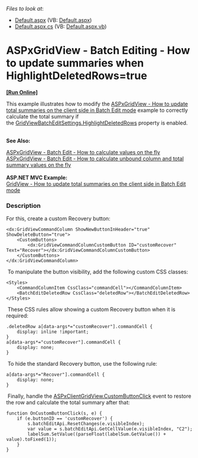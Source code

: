<!-- default file list -->
*Files to look at*:

* [Default.aspx](./CS/Default.aspx) (VB: [Default.aspx](./VB/Default.aspx))
* [Default.aspx.cs](./CS/Default.aspx.cs) (VB: [Default.aspx.vb](./VB/Default.aspx.vb))
<!-- default file list end -->
# ASPxGridView - Batch Editing - How to update summaries when HighlightDeletedRows=true
<!-- run online -->
**[[Run Online]](https://codecentral.devexpress.com/t517531/)**
<!-- run online end -->


<p>This example illustrates how to modify the <a href="https://www.devexpress.com/Support/Center/p/T114923">ASPxGridView - How to update total summaries on the client side in Batch Edit mode</a> example to correctly calculate the total summary if the <a href="https://documentation.devexpress.com/#AspNet/DevExpressWebGridViewBatchEditSettings_HighlightDeletedRowstopic">GridViewBatchEditSettings.HighlightDeletedRows</a> property is enabled. <br><br></p>
<p><strong>See Also:</strong></p>
<p><a href="https://www.devexpress.com/Support/Center/p/T114539">ASPxGridView - Batch Edit - How to calculate values on the fly</a> <br><a href="https://www.devexpress.com/Support/Center/p/T116925">ASPxGridView - Batch Edit - How to calculate unbound column and total summary values on the fly</a> <br><br><strong>ASP.NET MVC Example:</strong><br><a href="https://www.devexpress.com/Support/Center/p/T137186">GridView - How to update total summaries on the client side in Batch Edit mode</a></p>


<h3>Description</h3>

<p>For this,&nbsp;create a custom Recovery button:</p>
<code lang="aspx">&lt;dx:GridViewCommandColumn ShowNewButtonInHeader="true" ShowDeleteButton="true"&gt;
    &lt;CustomButtons&gt;
        &lt;dx:GridViewCommandColumnCustomButton ID="customRecover" Text="Recover"&gt;&lt;/dx:GridViewCommandColumnCustomButton&gt;
    &lt;/CustomButtons&gt;
&lt;/dx:GridViewCommandColumn&gt;
</code>
<p>&nbsp;To manipulate the button visibility, add the following custom CSS classes:</p>
<code lang="aspx">&lt;Styles&gt;
    &lt;CommandColumnItem CssClass="commandCell"&gt;&lt;/CommandColumnItem&gt;
    &lt;BatchEditDeletedRow CssClass="deletedRow"&gt;&lt;/BatchEditDeletedRow&gt;
&lt;/Styles&gt;
</code>
<p>&nbsp;These CSS rules allow showing a custom Recovery button when it is required:</p>
<code lang="css">.deletedRow a[data-args*="customRecover"].commandCell {
    display: inline !important;
}
a[data-args*="customRecover"].commandCell {
    display: none;
}
</code>
<p>&nbsp;To hide the standard Recovery button, use the following rule:</p>
<code lang="css">a[data-args*="Recover"].commandCell {
    display: none;
}
</code>
<p>&nbsp;Finally, handle the&nbsp;<a href="https://documentation.devexpress.com/#AspNet/DevExpressWebScriptsASPxClientGridView_CustomButtonClicktopic">ASPxClientGridView.CustomButtonClick</a>&nbsp;event to restore the row and calculate the total summary after that:&nbsp;</p>
<code lang="js">function OnCustomButtonClick(s, e) {
    if (e.buttonID == 'customRecover') {
        s.batchEditApi.ResetChanges(e.visibleIndex);
        var value = s.batchEditApi.GetCellValue(e.visibleIndex, "C2");
        labelSum.SetValue((parseFloat(labelSum.GetValue()) + value).toFixed(1));
    }
}
</code>
<p>&nbsp;</p>

<br/>


